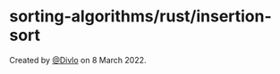 # sorting-algorithms/rust/insertion-sort

Created by [@Divlo](https://github.com/Divlo) on 8 March 2022.
